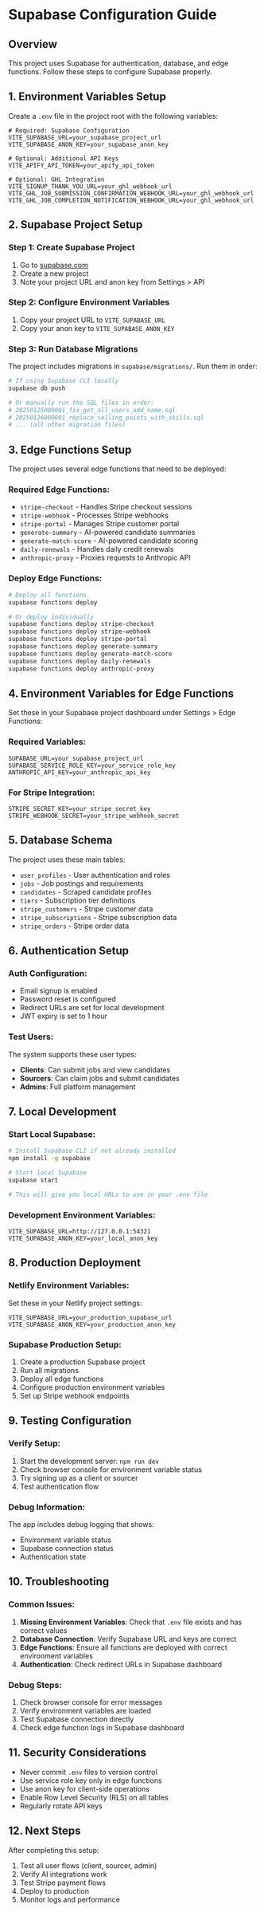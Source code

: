 # Supabase Configuration Guide

## Overview
This project uses Supabase for authentication, database, and edge functions. Follow these steps to configure Supabase properly.

## 1. Environment Variables Setup

Create a `.env` file in the project root with the following variables:

```env
# Required: Supabase Configuration
VITE_SUPABASE_URL=your_supabase_project_url
VITE_SUPABASE_ANON_KEY=your_supabase_anon_key

# Optional: Additional API Keys
VITE_APIFY_API_TOKEN=your_apify_api_token

# Optional: GHL Integration
VITE_SIGNUP_THANK_YOU_URL=your_ghl_webhook_url
VITE_GHL_JOB_SUBMISSION_CONFIRMATION_WEBHOOK_URL=your_ghl_webhook_url
VITE_GHL_JOB_COMPLETION_NOTIFICATION_WEBHOOK_URL=your_ghl_webhook_url
```

## 2. Supabase Project Setup

### Step 1: Create Supabase Project
1. Go to [supabase.com](https://supabase.com)
2. Create a new project
3. Note your project URL and anon key from Settings > API

### Step 2: Configure Environment Variables
1. Copy your project URL to `VITE_SUPABASE_URL`
2. Copy your anon key to `VITE_SUPABASE_ANON_KEY`

### Step 3: Run Database Migrations
The project includes migrations in `supabase/migrations/`. Run them in order:

```bash
# If using Supabase CLI locally
supabase db push

# Or manually run the SQL files in order:
# 20250125000001_fix_get_all_users_add_name.sql
# 20250126000001_replace_selling_points_with_skills.sql
# ... (all other migration files)
```

## 3. Edge Functions Setup

The project uses several edge functions that need to be deployed:

### Required Edge Functions:
- `stripe-checkout` - Handles Stripe checkout sessions
- `stripe-webhook` - Processes Stripe webhooks
- `stripe-portal` - Manages Stripe customer portal
- `generate-summary` - AI-powered candidate summaries
- `generate-match-score` - AI-powered candidate scoring
- `daily-renewals` - Handles daily credit renewals
- `anthropic-proxy` - Proxies requests to Anthropic API

### Deploy Edge Functions:
```bash
# Deploy all functions
supabase functions deploy

# Or deploy individually
supabase functions deploy stripe-checkout
supabase functions deploy stripe-webhook
supabase functions deploy stripe-portal
supabase functions deploy generate-summary
supabase functions deploy generate-match-score
supabase functions deploy daily-renewals
supabase functions deploy anthropic-proxy
```

## 4. Environment Variables for Edge Functions

Set these in your Supabase project dashboard under Settings > Edge Functions:

### Required Variables:
```
SUPABASE_URL=your_supabase_project_url
SUPABASE_SERVICE_ROLE_KEY=your_service_role_key
ANTHROPIC_API_KEY=your_anthropic_api_key
```

### For Stripe Integration:
```
STRIPE_SECRET_KEY=your_stripe_secret_key
STRIPE_WEBHOOK_SECRET=your_stripe_webhook_secret
```

## 5. Database Schema

The project uses these main tables:
- `user_profiles` - User authentication and roles
- `jobs` - Job postings and requirements
- `candidates` - Scraped candidate profiles
- `tiers` - Subscription tier definitions
- `stripe_customers` - Stripe customer data
- `stripe_subscriptions` - Stripe subscription data
- `stripe_orders` - Stripe order data

## 6. Authentication Setup

### Auth Configuration:
- Email signup is enabled
- Password reset is configured
- Redirect URLs are set for local development
- JWT expiry is set to 1 hour

### Test Users:
The system supports these user types:
- **Clients**: Can submit jobs and view candidates
- **Sourcers**: Can claim jobs and submit candidates
- **Admins**: Full platform management

## 7. Local Development

### Start Local Supabase:
```bash
# Install Supabase CLI if not already installed
npm install -g supabase

# Start local Supabase
supabase start

# This will give you local URLs to use in your .env file
```

### Development Environment Variables:
```env
VITE_SUPABASE_URL=http://127.0.0.1:54321
VITE_SUPABASE_ANON_KEY=your_local_anon_key
```

## 8. Production Deployment

### Netlify Environment Variables:
Set these in your Netlify project settings:
```
VITE_SUPABASE_URL=your_production_supabase_url
VITE_SUPABASE_ANON_KEY=your_production_anon_key
```

### Supabase Production Setup:
1. Create a production Supabase project
2. Run all migrations
3. Deploy all edge functions
4. Configure production environment variables
5. Set up Stripe webhook endpoints

## 9. Testing Configuration

### Verify Setup:
1. Start the development server: `npm run dev`
2. Check browser console for environment variable status
3. Try signing up as a client or sourcer
4. Test authentication flow

### Debug Information:
The app includes debug logging that shows:
- Environment variable status
- Supabase connection status
- Authentication state

## 10. Troubleshooting

### Common Issues:
1. **Missing Environment Variables**: Check that `.env` file exists and has correct values
2. **Database Connection**: Verify Supabase URL and keys are correct
3. **Edge Functions**: Ensure all functions are deployed with correct environment variables
4. **Authentication**: Check redirect URLs in Supabase dashboard

### Debug Steps:
1. Check browser console for error messages
2. Verify environment variables are loaded
3. Test Supabase connection directly
4. Check edge function logs in Supabase dashboard

## 11. Security Considerations

- Never commit `.env` files to version control
- Use service role key only in edge functions
- Use anon key for client-side operations
- Enable Row Level Security (RLS) on all tables
- Regularly rotate API keys

## 12. Next Steps

After completing this setup:
1. Test all user flows (client, sourcer, admin)
2. Verify AI integrations work
3. Test Stripe payment flows
4. Deploy to production
5. Monitor logs and performance 